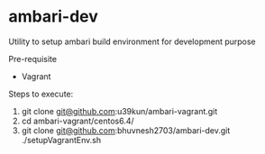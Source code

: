 # ambari-dev
Utility to setup ambari build environment for development purpose

Pre-requisite
- Vagrant

Steps to execute:
1. git clone git@github.com:u39kun/ambari-vagrant.git
2. cd ambari-vagrant/centos6.4/
3. git clone git@github.com:bhuvnesh2703/ambari-dev.git
./setupVagrantEnv.sh
